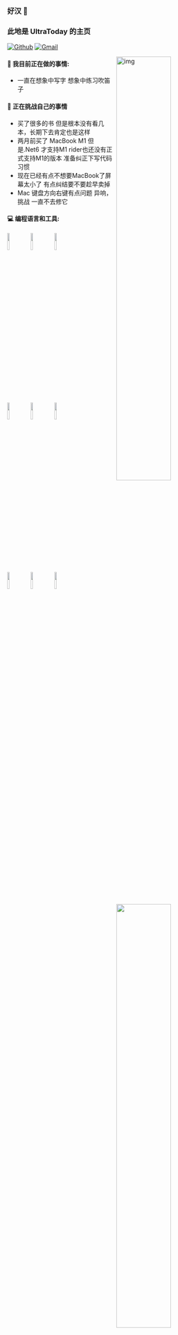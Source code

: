 <!--
**ultratoday/ultratoday** is a ✨ _special_ ✨ repository because its `README.md` (this file) appears on your GitHub profile.

Here are some ideas to get you started:

- 🔭 I’m currently working on ...
- 🌱 I’m currently learning ...
- 👯 I’m looking to collaborate on ...
- 🤔 I’m looking for help with ...
- 💬 Ask me about ...
- 📫 How to reach me: ...
- 😄 Pronouns: ...
- ⚡ Fun fact: ...
-->
<!--[![Anurag's GitHub stats](https://github-readme-stats.vercel.app/api?username=yanxuzi&theme=tokyonight)](https://github.com/anuraghazra/github-readme-stats)

[![Readme Card](https://github-readme-stats.vercel.app/api/pin/?username=yanxuzi&repo=noterecord0610)](https://github.com/anuraghazra/github-readme-stats)
-->
### 好汉 👋 
### 此地是 UltraToday 的主页

[![Github](https://img.shields.io/badge/-Github-000?style=flat&logo=Github&logoColor=white)](https://github.com/yanxuzi)
[![Gmail](https://img.shields.io/badge/-Gmail-c14438?style=flat&logo=Gmail&logoColor=white)](mailto:todayuntra@gmail.com)

<img align="right" alt="img" src="https://github.com/yanxuzi/noterecord0610/blob/main/FileProject/File/black.png" width="50%" height="auto" />


#### 🌱 我目前正在做的事情: 
- 一直在想象中写字 想象中练习吹笛子

#### :muscle: 正在挑战自己的事情
- 买了很多的书 但是根本没有看几本，长期下去肯定也是这样
- 两月前买了 MacBook M1 但是.Net6 才支持M1 rider也还没有正式支持M1的版本 准备纠正下写代码习惯
- 现在已经有点不想要MacBook了屏幕太小了 有点纠结要不要趁早卖掉
- Mac 键盘方向右键有点问题 异响，挑战 一直不去修它
<!--- 挑战一个冬天不买新衣服 实在是没钱了-->

#### :computer: 编程语言和工具: 
<p>
<img width="50%" align="right" src="https://github-readme-stats.vercel.app/api?username=yanxuzi&show_icons=true&hide_border=true" />
<code><img width="10%" src="https://www.vectorlogo.zone/logos/java/java-ar21.svg"></code>
<code><img width="10%" src="https://www.vectorlogo.zone/logos/dotnet/dotnet-ar21.svg"></code>
<code><img width="10%" src="https://www.vectorlogo.zone/logos/visualstudio_code/visualstudio_code-ar21.svg"></code>
<br />
<code><img width="10%" src="https://www.vectorlogo.zone/logos/mysql/mysql-ar21.svg"></code>
<code><img width="10%" src="https://www.vectorlogo.zone/logos/getpostman/getpostman-ar21.svg"></code>
<code><img width="10%" src="https://www.vectorlogo.zone/logos/postgresql/postgresql-ar21.svg"></code>
<br />
<code><img width="10%" src="https://www.vectorlogo.zone/logos/git-scm/git-scm-ar21.svg"></code>
<code><img width="10%" src="https://www.vectorlogo.zone/logos/nginx/nginx-ar21.svg"></code>
<code><img width="10%" src="https://www.vectorlogo.zone/logos/centos/centos-ar21.svg"></code>
<br/>

</p>

<!--和几个市值上亿的上市公司的交易还没完成 蚂蚁金服和东哥 -->
